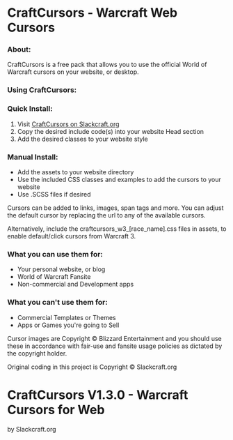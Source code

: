 # CraftCursors - Warcraft Web Cursors

### About:
CraftCursors is a free pack that allows you to use the official World of Warcraft cursors on your website, or desktop.

### Using CraftCursors:

### Quick Install:
1. Visit [CraftCursors on Slackcraft.org](https://www.slackcraft.org/download-craftcursors)
2. Copy the desired include code(s) into your website Head section
3. Add the desired classes to your website style

### Manual Install:
- Add the assets to your website directory
- Use the included CSS classes and examples to add the cursors to your website
- Use .SCSS files if desired

Cursors can be added to links, images, span tags and more. You can adjust the default cursor by replacing the url to any of the available cursors.

Alternatively, include the craftcursors_w3_[race_name].css files in assets, to enable default/click cursors from Warcraft 3.

### What you can use them for:
- Your personal website, or blog
- World of Warcraft Fansite
- Non-commercial and Development apps

### What you can't use them for:
- Commercial Templates or Themes
- Apps or Games you're going to Sell

Cursor images are Copyright © Blizzard Entertainment and you should use these in accordance with fair-use and fansite usage policies as dictated by the copyright holder.

Original coding in this project is Copyright © Slackcraft.org

# CraftCursors V1.3.0 - Warcraft Cursors for Web
by Slackcraft.org
